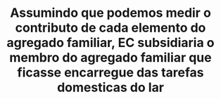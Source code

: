 ---
title: "Assumindo que podemos medir o contributo de cada elemento do agregado familiar, EC subsidiaria o membro do agregado familiar que ficasse encarregue das tarefas domesticas do lar"
infoslide: ""
round: "Round 3"
weight: 3
videos: []
tags: ['Economics', 'Family and Relationships']
layout: "motion"
categories: ["motions"]
---